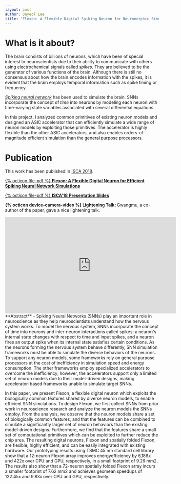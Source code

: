 ```yaml
---
layout: post
author: Dayeol Lee
title: "Flexon: A Flexible Digital Spiking Neuron for Neuromorphic Simulation"
---
```


# What is it about?

The brain consists of billions of neurons, which have been of special interest to
neuroscientists due to their ability to communicate with others using electrochemical signals called *spikes*.
They are believed to be the generator of various functions of the brain.
Although there is still no consensus about how the brain encodes information with the spikes,
it is evident that the brain employs temporal information such as spike timing or frequency.

*[Spiking neural network](https://en.wi/kipedia.org/wiki/Spiking_neural_network)* 
has been used to simulate the brain.
SNNs incorporate the concept of *time* into neurons by modeling each neuron 
with time-varying state variables associated with several differential equations.

In this project, I analyzed common primitives of existing neuron models and
designed an ASIC accelerator that can efficiently simulate a wide range of neuron models by 
exploiting those primitives.
The accelerator is highly flexible than the other ASIC accelerators, and also enables
orders-of-magnitude efficient simulation than the general purpose processors.



# Publication
This work has been published in <a href="http://iscaconf.org/isca2018/">ISCA 2018</a>.

<a href="{{site.url}}/publications/flexon-isca18.pdf">{% octicon file-pdf %} <b>Flexon: A Flexible Digital Neuron for Efficient Spiking Neural Network Simulations</b></a>

<a href="http://iscaconf.org/isca2018/slides/4A1.pdf">{% octicon file-pdf %} <b>ISCA'18 Presentation
Slides</b></a>

<b>{% octicon device-camera-video %} Lightening Talk: </b> Gwangmu, a co-author of the paper, gave a nice lightening talk. 
<center>
<iframe width="560" height="315" src="https://www.youtube.com/embed/_ICSrT9sNzI" frameborder="0"
allow="autoplay; encrypted-media" allowfullscreen></iframe>
</center>
**Abstract** - Spiking Neural Networks (SNNs) play an important role in neuroscience as they help
neuroscientists understand how the nervous system works. To model the nervous system, SNNs
incorporate the concept of time into neurons and inter-neuron interactions called spikes; a neuron's
internal state changes with respect to time and input spikes, and a neuron fires an output spike
when its internal state satisfies certain conditions. As the neurons forming the nervous system
behave differently, SNN simulation frameworks must be able to simulate the diverse behaviors of the
neurons. To support any neuron models, some frameworks rely on general purpose processors at the
cost of inefficiency in simulation speed and energy consumption. The other frameworks employ
specialized accelerators to overcome the inefficiency; however, the accelerators support only a
limited set of neuron models due to their model-driven designs, making accelerator-based frameworks
unable to simulate target SNNs.

In this paper, we present Flexon, a flexible digital neuron which
exploits the biologically common features shared by diverse neuron models, to enable efficient SNN
simulations. To design Flexon, we first collect SNNs from prior work in neuroscience research and
analyze the neuron models the SNNs employ. From the analysis, we observe that the neuron models
share a set of biologically common features, and that the features can be combined to simulate a
significantly larger set of neuron behaviors than the existing model-driven designs. Furthermore, we
find that the features share a small set of computational primitives which can be exploited to
further reduce the chip area. The resulting digital neurons, Flexon and spatially folded Flexon, are
flexible, highly efficient, and can be easily integrated with existing hardware. Our prototyping
results using TSMC 45 nm standard cell library show that a 12-neuron Flexon array improves energyefficiency by 6,186x and 422x over CPU and GPU, respectively, in a small footprint of 9.26 mm2. The
results also show that a 72-neuron spatially folded Flexon array incurs a smaller footprint of 7.62
mm2 and achieves geomean speedups of 122.45x and 9.83x over CPU and GPU, respectively.
